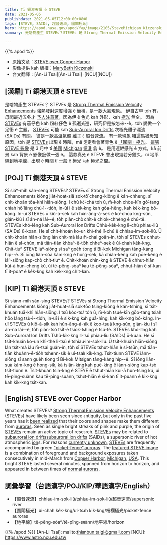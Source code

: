 ```yaml
---
title: Tī 銅港天頂 ê STEVE
date: 2021-05-05
publishdate: 2021-05-05T12:00:00+0800
tags: [STEVE, SAIDs, 超音速流, 圍閘極光]
hero: https://apod.nasa.gov/apod/fap/image/2105/SteveMichigan_Kiczenski_960.jpg
summary: 是啥物產生 STEVEs？STEVEs 是 Strong Thermal Emission Velocity Enhancements 強熱發射速度增強 ê 簡稱，是一款大氣現象。

---
```


{{% apod %}}

- 原始文章：[STEVE over Copper Harbor](https://apod.nasa.gov/apod/ap210505.html)
- 影像提供 kah 版權：[MaryBeth Kiczenski](https://www.shelbydiamondstar.com/emotional)
- 台文翻譯：[An-Li Tsai][An-Li Tsai] ([NCU][NCU])

## [漢羅] Tī 銅港天頂 ê STEVE
是啥物產生 STEVEs？
STEVEs 是 [Strong Thermal Emission Velocity Enhancements][Strong Thermal Emission Velocity Enhancements] 強熱發射速度增強 ê 簡稱，是一款大氣現象。
伊自古早 to̍h 有，毋閣最近五冬才 [予人注意著][been realized]，因為伊 ê 色光 kah 外形，kah [極光][auroras] 無仝。
因為 [STEVEs][STEVEs1] 有茄仔色 kah 粉紅仔色 ê 孤逝光巡，研究伊是按怎來--ê，to̍h 變做一个足衝 ê 主題。
[STEVEs][STEVEs2] 可能 kah [Sub-Auroral Ion Drifts][subauroral ion drifts] 次極光離子漂流 (SAIDs) 有關。
彼是一款高溫氣體 [離子][ion] ê 超音速流。
有一款現象 [咱這馬猶毋知][currently unknown] 原因，to̍h 是 [STEVEs][STEVEs3] 出現 ê 時陣，mā 定定看會著青色 ê [「圍閘」極光]["picket-fence" auroras]。
[這張 STEVE 影像][featured STEVE image] 是 3 月中 tī [美國][USA] [Michigan][Michigan] [銅港][Copper Harbor] 翕 ê。
是用連紲感光 ê 方式，kā 前景 kah 背景 ê 影像敆做一張 ê。
這款真光 ê STEVE 會出現幾若分鐘久，ùi 地平線到地平線，出現 ê 時間 tī [一般][normal] ê [極光][auroras] kah 極光之間。



## [POJ] Tī 銅港天頂 ê STEVE
Sī siáⁿ-mih sán-seng STEVEs?
STEVEs sī Strong Thermal Emission Velocity Enhancements kiông jia̍t-hoat-siā sok-tō͘ cheng-kiông ê kán-chheng, sī chi̍t-khoán tōa-khì hiān-siōng.
I chū kó͘-chá to̍h ū, m̄-koh chòe-kīn gō͘-tang chiah hō͘ lâng chù-ì--tio̍h, in-ūi i ê se̍k-kng kah gōa-hêng, kah ke̍k-kng bô-kâng.
In-ūi STEVEs ū kiô-á-sek kah hún-âng-á-sek ê ko͘-chōa kng-sûn, gián-kiù i sī án-ná lâi--ê, to̍h piàn-chò chi̍t-ê chiok-chhèng ê chú-tê.
STEVEs khó-lêng kah Sub-Auroral Ion Drifts Chhù-ke̍k-kng lî-chú phiau-liû (SAIDs) ū-koan.
He sī chi̍t-khoán ko-un khì-thé lî-chú ê chhiau-im-sok-liû.
Ū chi̍t-khoán hiān-siōng lán chit-má iáu m̄-chai goân-in, to̍h sī STEVEs chhut-hiān ê sî-chūn, mā tiān-tiān khòaⁿ-ē-tio̍h chheⁿ-sek ê ûi-chah ke̍k-kng.
Chit-tiuⁿ STEVE iáⁿ-siōng sī saⁿ goe̍h tiong tī Bí-kok Michigan tâng-káng hip--ê.
Sī iōng liân-sòa kám-kng ê hong-sek, kā chiân-kéng kah pōe-kéng ê iáⁿ-siōng kap-chò chi̍t-tiuⁿ ê.
Chit-khoán chin-kng ê STEVE ē chhut-hiān kúi-ā hun-cheng kú, ùi tē-pêng-sòaⁿ kàu tē-pêng-sòaⁿ, chhut-hiān ê sî-kan tī it-poaⁿ ê ke̍k-kng kah ke̍k-kng chi̍t-kan.


## [KIP] Tī 銅港天頂 ê STEVE
Sī siánn-mih sán-sing STEVEs?
STEVEs sī Strong Thermal Emission Velocity Enhancements kiông jia̍t-huat-siā sok-tōo tsing-kiông ê kán-tshing, sī tsi̍t-khuán tuā-khì hiān-siōng.
I tsū kóo-tsá to̍h ū, m̄-koh tsuè-kīn gōo-tang tsiah hōo lâng tsù-ì--tio̍h, in-uī i ê si̍k-kng kah guā-hîng, kah ki̍k-kng bô-kâng.
In-uī STEVEs ū kiô-á-sik kah hún-âng-á-sik ê koo-tsuā kng-sûn, gián-kìu i sī án-ná lâi--ê, to̍h piàn-tsò tsi̍t-ê tsiok-tshìng ê tsú-tê.
STEVEs khó-lîng kah Sub-Auroral Ion Drifts Tshù-ki̍k-kng lî-tsú phiau-lîu (SAIDs) ū-kuan.
He sī tsi̍t-khuán ko-un khì-thé lî-tsú ê tshiau-im-sok-lîu.
Ū tsi̍t-khuán hiān-siōng lán tsit-má iáu m̄-tsai guân-in, to̍h sī STEVEs tshut-hiān ê sî-tsūn, mā tiān-tiān khuànn-ē-tio̍h tshenn-sik ê uî-tsah ki̍k-kng.
Tsit-tiunn STEVE iánn-siōng sī sann gue̍h tiong tī Bí-kok Mitsigan tâng-káng hip--ê.
Sī iōng liân-suà kám-kng ê hong-sik, kā tsiân-kíng kah puē-kíng ê iánn-siōng kap-tsò tsi̍t-tiunn ê.
Tsit-khuán tsin-kng ê STEVE ē tshut-hiān kuí-ā hun-tsing kú, uì tē-pîng-suànn kàu tē-pîng-suànn, tshut-hiān ê sî-kan tī it-puann ê ki̍k-kng kah ki̍k-kng tsi̍t-kan.

## [English] STEVE over Copper Harbor

What creates STEVEs? [Strong Thermal Emission Velocity Enhancements][Strong Thermal Emission Velocity Enhancements] (STEVEs) have likely been seen since antiquity, but only in the past five years has it [been realized][been realized] that their colors and shapes make them different from [auroras][auroras]. Seen as single bright streaks of pink and purple, the origin of [STEVEs][STEVEs1] remain an active topic of research. [STEVEs][STEVEs2] may be related to [subauroral ion drifts][subauroral ion drifts][subauroral ion drifts] (SAIDs), a supersonic river of hot atmospheric [ion][ion]s. For reasons [currently unknown][currently unknown], [STEVEs][STEVEs3] are frequently accompanied by green ["picket-fence" auroras]["picket-fence" auroras]. The [featured STEVE image][featured STEVE image] is a combination of foreground and background exposures taken consecutively in mid-March from [Copper Harbor][Copper Harbor], [Michigan][Michigan], [USA][USA]. This bright STEVE lasted several minutes, spanned from horizon to horizon, and appeared in between times of [normal][normal] [auroras][auroras].

## 詞彙學習（台語漢字/POJ/KIP/華語漢字/English）

- 【超音速流】chhiau-im-sok-liû/tshiau-im-sok-liû/超音速流/supersonic river
- 【圍閘極光】ûi-chah ke̍k-kng/uî-tsah ki̍k-kng/柵欄極光/picket-fence auroras
- 【地平線】tē-pêng-sòaⁿ/tē-pîng-suànn/地平線/horizon


{{% /apod %}}
[An-Li Tsai]: mailto:thianbun.taigi@gmail.com
[NCU]: https://www.astro.ncu.edu.tw

[copyright]: https://apod.nasa.gov/apod/fap/lib/about_apod.html#srapply

[Strong Thermal Emission Velocity Enhancements]:https://en.wikipedia.org/wiki/Steve_(atmospheric_phenomenon)
[been realized]:https://eos.org/features/how-did-we-miss-this-an-upper-atmospheric-discovery-named-steve
[auroras]:https://apod.nasa.gov/apod/fap/ap120209.html
[STEVEs1]:http://www.esa.int/ESA_Multimedia/Images/2017/04/Meet_Steve
[STEVEs2]:https://www.nasa.gov/feature/goddard/2020/citizen-scientists-help-discover-a-new-feature-of-steve
[subauroral ion drifts]:https://en.wikipedia.org/wiki/Subauroral_ion_drift
[ion]:https://en.wikipedia.org/wiki/Ion
[currently unknown]:http://vignette1.wikia.nocookie.net/theevilliouschronicles/images/8/85/Confused-cat.jpg
[STEVEs3]:https://ui.adsabs.harvard.edu/abs/2020AGUA....100183S/abstract
["picket-fence" auroras]:https://apod.nasa.gov/apod/fap/ap080101.html
[featured STEVE image]:https://www.instagram.com/p/CNVsbC1nAb-/
[Copper Harbor]:https://youtu.be/ZANojAWLoDY
[Michigan]:https://en.wikipedia.org/wiki/Michigan
[USA]:https://www.cia.gov/the-world-factbook/countries/united-states/
[normal]:https://apod.nasa.gov/apod/fap/ap190714.html
[auroras]:https://apod.nasa.gov/apod/fap/ap200531.html
